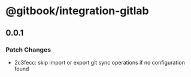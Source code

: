 # @gitbook/integration-gitlab

## 0.0.1

### Patch Changes

-   2c3fecc: skip import or export git sync operations if no configuration found
